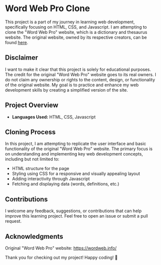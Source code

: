# Word Web Pro Clone

This project is a part of my journey in learning web development, specifically focusing on HTML, CSS, and Javascript. I am attempting to clone the "Word Web Pro" website, which is a dictionary and thesaurus website. The original website, owned by its respective creators, can be found [here](https://wordweb.info/).

## Disclaimer

I want to make it clear that this project is solely for educational purposes. The credit for the original "Word Web Pro" website goes to its real owners. I do not claim any ownership or rights to the content, design, or functionality of the original website. My goal is to practice and enhance my web development skills by creating a simplified version of the site.

## Project Overview

- **Languages Used:** HTML, CSS, Javascript

## Cloning Process

In this project, I am attempting to replicate the user interface and basic functionality of the original "Word Web Pro" website. The primary focus is on understanding and implementing key web development concepts, including but not limited to:

- HTML structure for the page
- Styling using CSS for a responsive and visually appealing layout
- Adding interactivity through Javascript
- Fetching and displaying data (words, definitions, etc.)

## Contributions
I welcome any feedback, suggestions, or contributions that can help improve this learning project. Feel free to open an issue or submit a pull request.

## Acknowledgments
Original "Word Web Pro" website: https://wordweb.info/

Thank you for checking out my project! Happy coding! 🚀
